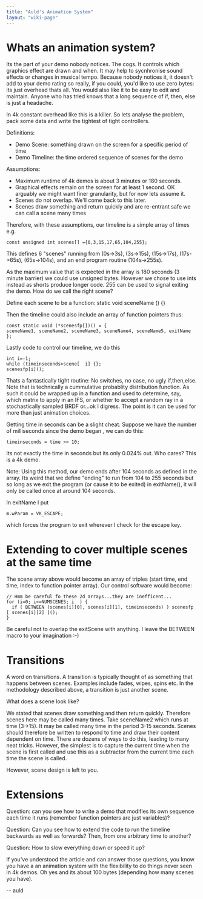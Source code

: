 ```yaml
---
title: "Auld's Animation System"
layout: "wiki-page"
---
```


# Whats an animation system?

Its the part of your demo nobody notices. The cogs. It controls which graphics effect are drawn and when. It may help to sycnhronise sound effects or changes in musical tempo. Because nobody notices it, it doesn't add to your demo rating so really, if you could, you'd like to use zero bytes: its just overhead thats all. You would also like it to be easy to edit and maintain. Anyone who has tried knows that a long sequence of if, then, else is just a headache.

In 4k constant overhead like this is a killer. So lets analyse the problem, pack some data and write the tightest of tight controllers.

Definitions:

* Demo Scene: something drawn on the screen for a specific period of time
* Demo Timeline: the time ordered sequence of scenes for the demo

Assumptions:

+ Maximum runtime of 4k demos is about 3 minutes or 180 seconds.
+ Graphical effects remain on the screen for at least 1 second. OK arguably we might want finer granularity, but for now lets assume it.
+ Scenes do not overlap. We'll come back to this later.
+ Scenes draw something and return quickly and are re-entrant safe we can call a scene many times

Therefore, with these assumptions, our timeline is a simple array of times e.g.

```
const unsigned int scenes[] ={0,3,15,17,65,104,255};
```

This defines 6 "scenes" running from (0s->3s), (3s->15s), (15s->17s), (17s->65s), (65s->104s), and an end program routine (104s->255s).

As the maximum value that is expected in the array is 180 seconds (3 minute barrier) we could use unsigned bytes. However we chose to use ints instead as shorts produce longer code. 255 can be used to signal exiting the demo. How do we call the right scene?

Define each scene to be a function: static void sceneName () {}

Then the timeline could also include an array of function pointers thus:

```
const static void (*scenesfp[])() = {
sceneName1, sceneName2, sceneName3, sceneName4, sceneName5, exitName
};
```

Lastly code to control our timeline, we do this

```
int i=-1;
while (timeinseconds>scene[  i] {};
scenesfp[i](); 
```

Thats a fantastically tight routine: No switches, no case, no ugly if,then,else. Note that is technically a cummulative probablity distribution function. As such it could be wrapped up in a function and used to determine, say, which matrix to apply in an IFS, or whether to accept a random ray in a stochastically sampled BRDF or...ok I digress. The point is it can be used for more than just animation choices.

Getting time in seconds can be a slight cheat. Suppose we have the number of milliseconds since the demo began , we can do this:

``` 
timeinseconds = time >> 10;
```

Its not exactly the time in seconds but its only 0.024% out. Who cares? This is a 4k demo.

Note: Using this method, our demo ends after 104 seconds as defined in the array. Its weird that we define "ending" to run from 104 to 255 seconds but so long as we exit the program (or cause it to be exited) in exitName(), it will only be called once at around 104 seconds.

In exitName I put

```
m.wParam = VK_ESCAPE;
```

which forces the program to exit wherever I check for the escape key.

# Extending to cover multiple scenes at the same time

The scene array above would become an array of triples (start time, end time, index to function pointer array). Our control software would become:

```
// Hmm be careful fo these 2d arrays...they are inefficent...
for (i=0; i<=NUMSCENES; i  ) {
  if ( BETWEEN (scenes[i][0], scenes[i][1], timeinseconds) ) scenesfp [ scenes[i][2] ]();
}
```

Be careful not to overlap the exitScene with anything.
I leave the BETWEEN macro to your imagination :-)

# Transitions

A word on transitions. A transition is typically thought of as something that happens between scenes. Examples include fades, wipes, spins etc. In the methodology described above, a transition is just another scene.

What does a scene look like?

We stated that scenes draw something and then return quickly. Therefore scenes here may be called many times. Take sceneName2 which runs at time (3->15). It may be called many time in the period 3-15 seconds. Scenes should therefore be written to respond to time and draw their content dependent on time. There are dozens of ways to do this, leading to many neat tricks. However, the simplest is to capture the current time when the scene is first called and use this as a subtractor from the current time each time the scene is called.

However, scene design is left to you.

# Extensions

Question: can you see how to write a demo that modifies its own sequence each time it runs (remember function pointers are just variables)?

Question: Can you see how to extend the code to run the timeline backwards as well as forwards? Then, from one arbitrary time to another?

Question: How to slow everything down or speed it up?

If you've understood the article and can answer those questions, you know you have a an animation system with the flexibility to do things never seen in 4k demos. Oh yes and its about 100 bytes (depending how many scenes you have).

-- auld
